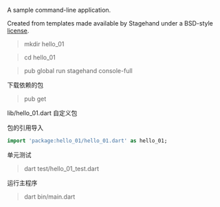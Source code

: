 A sample command-line application.

Created from templates made available by Stagehand under a BSD-style
[license](https://github.com/dart-lang/stagehand/blob/master/LICENSE).

> mkdir hello_01

> cd hello_01

> pub global run stagehand console-full

下载依赖的包
> pub get

lib/hello_01.dart
自定义包

包的引用导入

```dart
import 'package:hello_01/hello_01.dart' as hello_01;
```

单元测试
> dart test/hello_01_test.dart

运行主程序
> dart bin/main.dart
